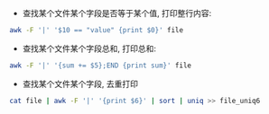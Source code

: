 
- 查找某个文件某个字段是否等于某个值, 打印整行内容:
```bash
awk -F '|' '$10 == "value" {print $0}' file
```

- 查找某个文件某个字段总和, 打印总和:
```bash
awk -F '|' '{sum += $5};END {print sum}' file
```

- 查找某个文件某个字段, 去重打印
```bash
cat file | awk -F '|' '{print $6}' | sort | uniq >> file_uniq6
```
